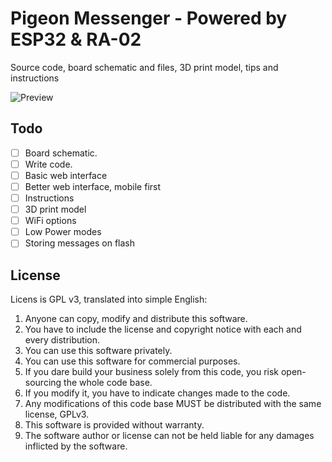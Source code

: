 # Pigeon Messenger - Powered by ESP32 & RA-02
Source code, board schematic and files, 3D print model, tips and instructions

![Preview](https://i.imgur.com/q8fRszX.jpg)

## Todo
- [ ] Board schematic.
- [ ] Write code.
- [ ] Basic web interface
- [ ] Better web interface, mobile first
- [ ] Instructions
- [ ] 3D print model
- [ ] WiFi options
- [ ] Low Power modes
- [ ] Storing messages on flash

## License
Licens is GPL v3, translated into simple English:
1.  Anyone can copy, modify and distribute this software.
2. You have to include the license and copyright notice with each and every distribution.
3. You can use this software privately.
4. You can use this software for commercial purposes.
5. If you dare build your business solely from this code, you risk open-sourcing the whole code base.
6. If you modify it, you have to indicate changes made to the code.
7. Any modifications of this code base MUST be distributed with the same license, GPLv3.
8. This software is provided without warranty.
9. The software author or license can not be held liable for any damages inflicted by the software.


